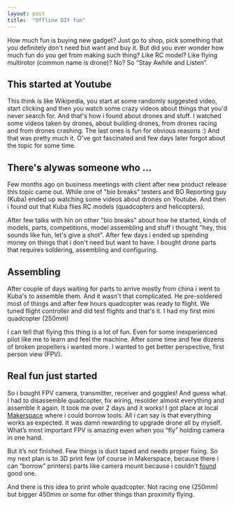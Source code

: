 ```yaml
---
layout: post
title:  "Offline DIY fun"
---
```


How much fun is buying new gadget? Just go to shop, pick something that you definitely don't need but want and buy it. But did you ever wonder how much fun do you get from making such thing? Like RC model? Like flying multirotor (common name is drone)? No? So “Stay Awhile and Listen”.

<!-- more -->

## This started at Youtube

This think is like Wikipedia, you start at some randomly suggested video, start clicking and then you watch some crazy videos about things that you'd never search for. And that's how i found about drones and stuff. I watched some videos taken by drones, about building drones, from drones racing and from drones crashing. The last ones is fun for obvious reasons :) And that was pretty much it. O've got fascinated and few days later forgot about the topic for some time.

## There's alywas someone who ...

Few months ago on business meetings with client after new product release this topic came out. While one of "bio breaks" testers and BO Reporting guy (Kuba) ended up watching some videos about drones on Youtube. And then i found out that Kuba flies RC models (quadcopters and helicopters).

After few talks with hin on other "bio breaks" about how he started, kinds of models, parts, competitions, model assembling and stuff i thought "hey, this sounds like fun, let's give a shot". After few days i ended up spending money on things that i don't need but want to have. I bought drone parts that requires soldering, assembling and configuring.

## Assembling

After couple of days waiting for parts to arrive mostly from china i went to Kuba's to assemble them. And it wasn't that complicated. He pre-soldered most of things and after few hours quadcopter was ready to flight. We tuned flight controller and did test flights and that's it. I had my first mini quadcopter (250mm)

I can tell that flying this thing is a lot of fun. Even for some inexperienced pilot like me to learn and feel the machine. After some time and few dozens of broken propellers i wanted more. I wanted to get better perspective, first person view (FPV).

## Real fun just started

So i bought FPV camera, transmitter, receiver and goggles! And guess what. I had to disassemble quadcopter, fix wiring, resolder almost everything and assemble it again. It took me over 2 days and it works! I got place at local [Makerspace][makerspace] where i could borrow tools. All i can say is that everything works as expected. It was damn rewarding to upgrade drone all by myself. What’s most important FPV is amazing even when you “fly” holding camera in one hand.

But it’s not finished. Few things is duct taped and needs proper fixing. So my next plan is to 3D print few (of course in Makerspace, because there i can “borrow” printers) parts like camera mount because i couldn't [found][thingsverse] good one.

And there is this idea to print whole quadcopter. Not racing one (250mm) but bigger 450mm or some for other things than proximity flying.

[makerspace]:http://makerspace-lbn.pl/
[thingsverse]:http://www.thingiverse.com/search?q=FPV+camera
